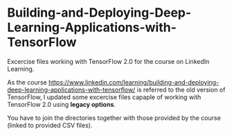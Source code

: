 # Building-and-Deploying-Deep-Learning-Applications-with-TensorFlow
Excercise files working with TensorFlow 2.0 for the course on LinkedIn Learning.

As the course https://www.linkedin.com/learning/building-and-deploying-deep-learning-applications-with-tensorflow/ is referred to the old version of TensorFlow, I updated some excercise files capaple of working with TensorFlow 2.0 using **legacy options**.

You have to join the directories together with those provided by the course (linked to provided CSV files).
